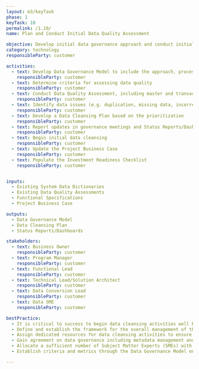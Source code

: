 ```yaml
---
layout: m3/keyTask
phase: 1
keyTask: 10
permalink: /1.10/
name: Plan and Conduct Initial Data Quality Assessment

objective: Develop initial data governance approach and conduct initial data quality assessment and cleansing plan.
category: technology
responsibleParty: customer

activities:
  - text: Develop Data Governance Model to include the approach, process, roles and responsibilities, criteria/metrics
    responsibleParty: customer
  - text: Determine criteria for assessing data quality
    responsibleParty: customer
  - text: Conduct Data Quality Assessment, including master and transactional data
    responsibleParty: customer
  - text: Identify data issues (e.g. duplication, missing data, incorrect data) based on the assessment and prioritize data cleansing needs
    responsibleParty: customer
  - text: Develop a Data Cleansing Plan based on the prioritization
    responsibleParty: customer
  - text: Report updates in governance meetings and Status Reports/Dashboards
    responsibleParty: customer 
  - text: Begin initial data cleansing
    responsibleParty: customer
  - text: Update the Project Business Case
    responsibleParty: customer
  - text: Populate the Investment Readiness Checklist
    responsibleParty: customer


inputs:
  - Existing System Data Dictionaries
  - Existing Data Quality Assessments
  - Functional Specifications
  - Project Business Case

outputs:
  - Data Governance Model
  - Data Cleansing Plan
  - Status Reports/Dashboards 

stakeholders:
  - text: Business Owner
    responsibleParty: customer
  - text: Program Manager
    responsibleParty: customer
  - text: Functional Lead
    responsibleParty: customer
  - text: Technical Lead/Solution Architect
    responsibleParty: customer
  - text: Data Conversion Lead
    responsibleParty: customer
  - text: Data SME
    responsibleParty: customer

bestPractice:
  - It is critical to success to begin data cleansing activities well before migration activities begin and continuously throughout the implementation to assist with data readiness
  - Define and establish the framework for the overall management of the availability, usability, integrity, and security of data in the Data Governance Model
  - Assign dedicated resources for data cleansing activities to ensure successful migration
  - Gain agreement on data governance including metadata management and data quality management
  - Allocate a sufficient number of Subject Matter Experts (SMEs) with the appropriate skill sets to support data conversion activities throughout the implementation
  - Establish criteria and metrics through the Data Governance Model on what threshold constitutes “clean” data. Outline the course of actions to cleanse data in legacy systems or staging area to prepare it for migration to the provider system in the Data Cleansing Plan

---
```

